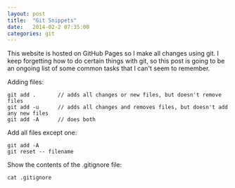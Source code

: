 ```yaml
---
layout: post
title:  "Git Snippets"
date:   2014-02-2 07:35:00
categories: git
---
```


This website is hosted on GitHub Pages so I make all changes using git. I keep forgetting how to do certain things with git, so this post is going to be an ongoing list of some common tasks that I can't seem to remember.

Adding files:

	git add . 		// adds all changes or new files, but doesn't remove files
	git add -u 		// adds all changes and removes files, but doesn't add any new files
	git add -A 		// does both

Add all files except one:

	git add -A
	git reset -- filename

Show the contents of the .gitignore file:

	cat .gitignore
